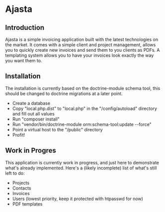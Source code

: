 Ajasta
======

Introduction
------------
Ajasta is a simple invoicing application built with the latest technologies on
the market. It comes with a simple client and project management, allows you to
quickly create new invoices and send them to you clients as PDFs. A templating
system allows you to have your invoices look exactly the way you want them to.

Installation
------------
The installation is currently based on the doctrine-module schema tool, this
should be changed to doctrine migrations at a later point.

- Create a database
- Copy "local.php.dist" to "local.php" in the "/config/autoload" directory and
  fill out all values
- Run "composer install"
- Run "vendor/bin/doctrine-module orm:schema-tool:update --force"
- Point a virtual host to the "/public" directory
- Profit!

Work in Progres
---------------
This application is currently work in progress, and just here to demonstrate
what's already implemented. Here's a (likely incomplete) list of what's still
left to do:

- Projects
- Contacts
- Invoices
- Users (lowest priority, keep it protected with htpasswd for now)
- PDF templates
